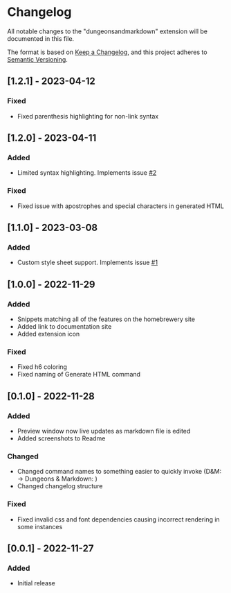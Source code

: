 # Changelog
All notable changes to the "dungeonsandmarkdown" extension will be documented in this file.

The format is based on [Keep a Changelog](https://keepachangelog.com/en/1.0.0/),
and this project adheres to [Semantic Versioning](https://semver.org/spec/v2.0.0.html).
## [1.2.1] - 2023-04-12
### Fixed
- Fixed parenthesis highlighting for non-link syntax
## [1.2.0] - 2023-04-11
### Added
- Limited syntax highlighting. Implements issue [#2](https://github.com/Spjak/DungeonsAndMarkdown/issues/2)
### Fixed
- Fixed issue with apostrophes and special characters in generated HTML
## [1.1.0] - 2023-03-08
### Added
- Custom style sheet support. Implements issue [#1](https://github.com/Spjak/DungeonsAndMarkdown/issues/1)
## [1.0.0] - 2022-11-29
### Added
- Snippets matching all of the features on the homebrewery site
- Added link to documentation site
- Added extension icon
### Fixed
- Fixed h6 coloring
- Fixed naming of Generate HTML command
## [0.1.0] - 2022-11-28
### Added
- Preview window now live updates as markdown file is edited
- Added screenshots to Readme
### Changed
- Changed command names to something easier to quickly invoke (D&M: <cmd> -> Dungeons & Markdown: <cmd>)
- Changed changelog structure
### Fixed
- Fixed invalid css and font dependencies causing incorrect rendering in some instances
## [0.0.1] - 2022-11-27
### Added
- Initial release